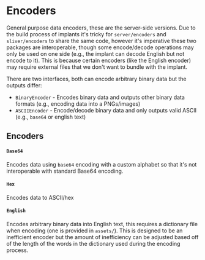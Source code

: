 Encoders
=========

General purpose data encoders, these are the server-side versions. Due to the build process of implants it's tricky for `server/encoders` and `sliver/encoders` to share the same code, however it's imperative these two packages are interoperable, though some encode/decode operations may only be used on one side (e.g., the implant can decode English but not encode to it). This is because certain encoders (like the English encoder) may require external files that we don't want to bundle with the implant.

There are two interfaces, both can encode arbitrary binary data but the outputs differ:
 * `BinaryEncoder` - Encodes binary data and outputs other binary data formats (e.g., encoding data into a PNGs/images)
 * `ASCIIEncoder` - Encode/decode binary data and only outputs valid ASCII (e.g., `base64` or english text)

## Encoders

#### `Base64` 

Encodes data using `base64` encoding with a custom alphabet so that it's not interoperable with standard Base64 encoding.

#### `Hex` 

Encodes data to ASCII/hex

#### `English`

Encodes arbitrary binary data into English text, this requires a dictionary file when encoding (one is provided in `assets/`). This is designed to be an inefficient encoder but the amount of inefficiency can be adjusted based off of the length of the words in the dictionary used during the encoding process.
